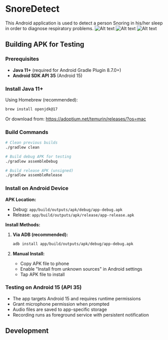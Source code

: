 # SnoreDetect
This Android application is used to detect a person Snoring in his/her sleep in order to diagnose respiratory problems.
![Alt text](nm.png?raw=true "Normal Sleep")
![Alt text](sn.png?raw=true "Snoring while sleep")
![Alt text](fm.png?raw=true "Recorded Audio Data in .pcm format")

## Building APK for Testing

### Prerequisites
- **Java 11+** (required for Android Gradle Plugin 8.7.0+)
- **Android SDK API 35** (Android 15)

### Install Java 11+

Using Homebrew (recommended):
```sh
brew install openjdk@17
```

Or download from: https://adoptium.net/temurin/releases/?os=mac

### Build Commands

```bash
# Clean previous builds
./gradlew clean

# Build debug APK for testing
./gradlew assembleDebug

# Build release APK (unsigned)
./gradlew assembleRelease
```

### Install on Android Device

**APK Location:**
- Debug: `app/build/outputs/apk/debug/app-debug.apk`
- Release: `app/build/outputs/apk/release/app-release.apk`

**Install Methods:**

1. **Via ADB (recommended):**
   ```bash
   adb install app/build/outputs/apk/debug/app-debug.apk
   ```

2. **Manual Install:**
   - Copy APK file to phone
   - Enable "Install from unknown sources" in Android settings
   - Tap APK file to install

### Testing on Android 15 (API 35)
- The app targets Android 15 and requires runtime permissions
- Grant microphone permission when prompted
- Audio files are saved to app-specific storage
- Recording runs as foreground service with persistent notification

## Development
